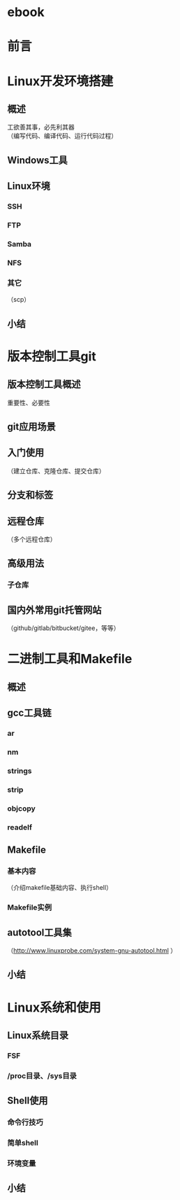 # ebook

# 前言

# Linux开发环境搭建
## 概述
工欲善其事，必先利其器  
（编写代码、编译代码、运行代码过程）  
## Windows工具
## Linux环境
### SSH
### FTP
### Samba
### NFS
### 其它
（scp）
## 小结

# 版本控制工具git
## 版本控制工具概述
重要性、必要性  
## git应用场景
## 入门使用
（建立仓库、克隆仓库、提交仓库）  
## 分支和标签
## 远程仓库
（多个远程仓库）  
## 高级用法
### 子仓库
## 国内外常用git托管网站
（github/gitlab/bitbucket/gitee，等等）  

# 二进制工具和Makefile
## 概述
## gcc工具链
### ar
### nm
### strings
### strip
### objcopy
### readelf
## Makefile
### 基本内容
（介绍makefile基础内容、执行shell）
### Makefile实例
## autotool工具集
（http://www.linuxprobe.com/system-gnu-autotool.html ）  
## 小结

# Linux系统和使用
## Linux系统目录
### FSF
### /proc目录、/sys目录
## Shell使用
### 命令行技巧
### 简单shell
### 环境变量
## 小结



